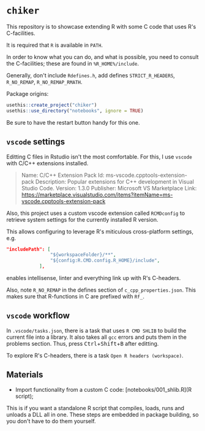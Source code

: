 # `chiker`

This repository is to showcase extending R with some C code that uses R's C-facilities.

It is required that `R` is available in `PATH`.

In order to know what you can do, and what is possible, you need to consult
the C-facilities; these are found in `%R_HOME%/include`.

Generally, don't include `Rdefines.h`, add defines `STRICT_R_HEADERS`, `R_NO_REMAP`, `R_NO_REMAP_RMATH`.

Package origins:

```r
usethis::create_project("chiker")
usethis::use_directory("notebooks", ignore = TRUE)
```

Be sure to have the restart button handy for this one.

## `vscode` settings

Editting C files in Rstudio isn't the most comfortable.
For this, I use `vscode` with C/C++ extensions installed.
> Name: C/C++ Extension Pack
Id: ms-vscode.cpptools-extension-pack
Description: Popular extensions for C++ development in Visual Studio Code.
Version: 1.3.0
Publisher: Microsoft
VS Marketplace Link: <https://marketplace.visualstudio.com/items?itemName=ms-vscode.cpptools-extension-pack>

Also, this project uses a custom vscode extension called `RCMDconfig` to
retrieve system settings for the currently installed R version.

This allows configuring to leverage R's miticulous cross-platform settings, e.g.

```json
"includePath": [
                "${workspaceFolder}/**",
                "${config:R.CMD.config.R_HOME}/include",
            ],
```

enables intellisense, linter and everything link up with R's C-headers.

Also, note `R_NO_REMAP` in the defines section of `c_cpp_properties.json`.
This makes sure that R-functions in C are prefixed with `Rf_`.

## `vscode` workflow

In `.vscode/tasks.json`, there is a task that uses `R CMD SHLIB` to build the
current file into a library. It also takes all `gcc` errors and puts them
in the problems section. Thus,
press <kbd>Ctrl</kbd>+<kbd>Shift</kbd>+<kbd>B</kbd> after editting.

To explore R's C-headers, there is a task `Open R headers (workspace)`.

## Materials

* Import functionality from a custom C code: [notebooks/001_shlib.R](R script);

This is if you want a standalone R script that compiles, loads, runs and
unloads a DLL all in one. These steps are embedded in package building,
so you don't have to do them yourself.
